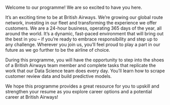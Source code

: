 Welcome to our programme! We are so excited to have you here.

It’s an exciting time to be at British Airways. We’re growing our global route network, investing in our fleet and transforming the experience 
we offer customers. We are a 24-hour business, operating 365 days of the year, all around the world. It’s a dynamic, fast-paced environment 
that will bring out the best in you – if you’re ready to embrace responsibility and step up to any challenge. Wherever you join us, you’ll 
feel proud to play a part in our future as we go further to be the airline of choice. 

During this programme, you will have the opportunity to step into the shoes of a British Airways team member and complete tasks that replicate 
the work that our Data Science team does every day. You’ll learn how to scrape customer review data and build predictive models.

We hope this programme provides a great resource for you to upskill and strengthen your resume as you explore career options and a potential 
career at British Airways!
